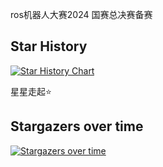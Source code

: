 ros机器人大赛2024
国赛总决赛备赛
## Star History

[![Star History Chart](https://api.star-history.com/svg?repos=vardven/bobac_2024&type=Date)](https://star-history.com/#vardven/bobac_2024&Date)

星星走起⭐
## Stargazers over time
[![Stargazers over time](https://starchart.cc/vardven/boba3_2024.svg?variant=adaptive)](https://starchart.cc/vardven/boba3_2024)
